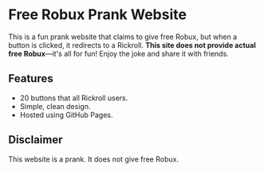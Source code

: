 # Free Robux Prank Website

This is a fun prank website that claims to give free Robux, but when a button is clicked, it redirects to a Rickroll. **This site does not provide actual free Robux**—it's all for fun! Enjoy the joke and share it with friends.

## Features
- 20 buttons that all Rickroll users.
- Simple, clean design.
- Hosted using GitHub Pages.

## Disclaimer
This website is a prank. It does not give free Robux.
